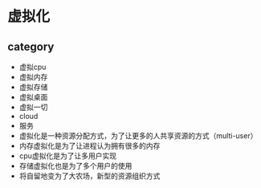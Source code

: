 # 虚拟化

## category
* 虚拟cpu
* 虚拟内存
* 虚拟存储
* 虚拟桌面
* 虚拟一切
* cloud
* 服务
* 虚拟化是一种资源分配方式，为了让更多的人共享资源的方式（multi-user）
* 内存虚拟化是为了让进程认为拥有很多的内存
* cpu虚拟化是为了让多用户实现
* 存储虚拟化也是为了多个用户的使用
* 将自留地变为了大农场，新型的资源组织方式